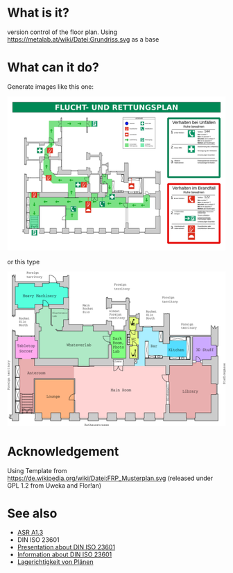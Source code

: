 # What is it?
version control of the floor plan. Using https://metalab.at/wiki/Datei:Grundriss.svg as a base

# What can it do?

Generate images like this one:

![Flucht- und Rettungsplan](export/rettungsplan.png)

or this type

![Metalab Overview](export/floorplan.png)


# Acknowledgement
Using Template from https://de.wikipedia.org/wiki/Datei:FRP_Musterplan.svg (released under GPL 1.2 from Uweka and Flor!an)

# See also

* [ASR A1.3](http://www.baua.de/de/Themen-von-A-Z/Arbeitsstaetten/ASR/pdf/ASR-A1-3.pdf?__blob=publicationFile)
* DIN ISO 23601
* [Presentation about DIN ISO 23601](http://www.baua.de/de/Themen-von-A-Z/Arbeitsstaetten/Tagungen/pdf/Vortrag-Sicherheitskennzeichnung-2014-05.pdf?__blob=publicationFile&v=3)
* [Information about DIN ISO 23601](http://www.bfb-ringwald.de/fileadmin/user_upload/Downloads/bfb-ringwald-artikel-neue-DIN-ISO-23601_Flucht-und-Rettungsplaene.pdf)
* [Lagerichtigkeit von Plänen](http://www.asd-sonntag.de/Flucht-%20und%20Rettungsplan%20-%20lagerichtig%20dargestellt.pdf)
